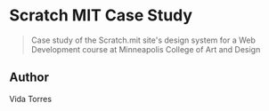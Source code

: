 # Scratch MIT Case Study

>  Case study of the Scratch.mit site's design system for a Web Development course at Minneapolis College of Art and Design

## Author

Vida Torres
